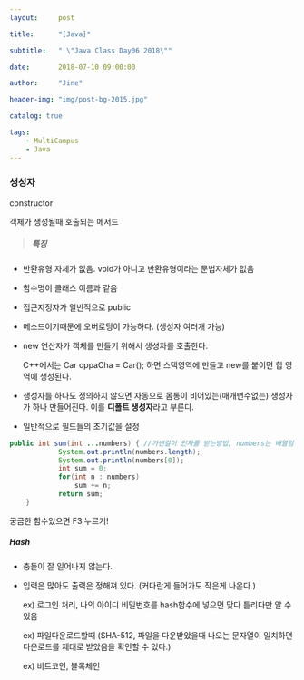 ```yaml
---
layout:     post

title:      "[Java]"

subtitle:   " \"Java Class Day06 2018\""

date:       2018-07-10 09:00:00

author:     "Jine"

header-img: "img/post-bg-2015.jpg"

catalog: true

tags:
    - MultiCampus
    - Java
---
```


### 생성자

constructor

객체가 생성될때 호출되는 메서드

> ##### 특징

- 반환유형 자체가 없음. void가 아니고 반환유형이라는 문법자체가 없음
- 함수명이 클래스 이름과 같음
- 접근지정자가 일반적으로 public
- 메소드이기때문에 오버로딩이 가능하다. (생성자 여러개 가능)



- new 연산자가 객체를 만들기 위해서 생성자를 호출한다.

  C++에서는 Car oppaCha = Car(); 하면 스택영역에 만들고 new를 붙이면 힙 영역에 생성된다.

- 생성자를 하나도 정의하지 않으면 자동으로 몸통이 비어있는(매개변수없는) 생성자가 하나 만들어진다.  이를 **디폴트 생성자**라고 부른다.
- 일반적으로 필드들의 초기값을 설정





```java
public int sum(int ...numbers) { //가변길이 인자를 받는방법, numbers는 배열임
			System.out.println(numbers.length);
			System.out.println(numbers[0]);
			int sum = 0;
			for(int n : numbers)
				sum += n;
			return sum;
	}
```



궁금한 함수있으면 F3 누르기!

##### Hash

- 충돌이 잘 일어나지 않는다.

- 입력은 많아도 출력은 정해져 있다. (커다란게 들어가도 작은게 나온다.)

  ex) 로그인 처리, 나의 아이디 비밀번호를 hash함수에 넣으면 맞다 틀리다만 알 수 있음

  ex) 파일다운로드할때 (SHA-512, 파일을 다운받았을때 나오는 문자열이 일치하면 다운로드를 제대로 받았음을 확인할 수 있다.)

  ex) 비트코인, 블록체인